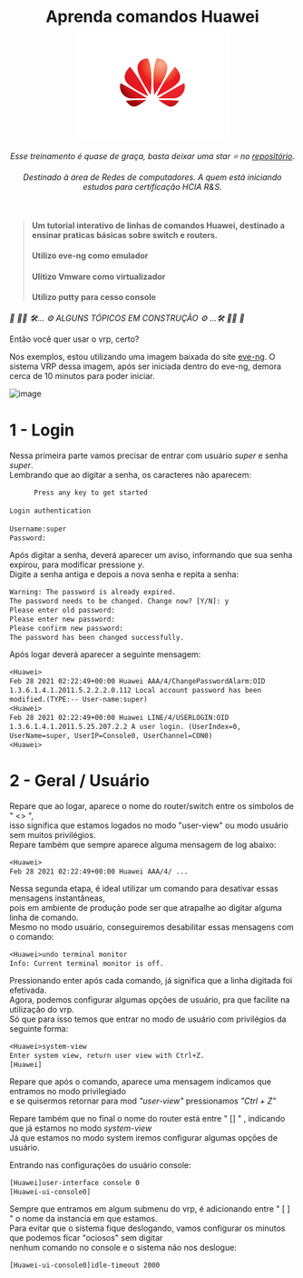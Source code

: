 <div align="center">
<h1>Aprenda comandos Huawei <img src="https://github.com/jadsnet/huawei_cli/blob/main/images/655076.png" align="center" width="270" height="200">
</h1>
</div>
<div align="center">
<i>Esse treinamento é quase de graça, basta deixar uma star ⭐ no <a href="https://github.com/jadsnet/huawei_cli">repositório</a>.</i>

<i>Destinado à área de Redes de computadores. A quem está iniciando estudos para certificação HCIA R&S.</i><br>
</div>
<br>

> <h4>Um tutorial interativo de linhas de comandos Huawei, destinado a ensinar praticas básicas sobre switch e routers.</h4>
><h4>Utilizo eve-ng como emulador</h4>
><h4>Ulitizo Vmware como virtualizador</h4>
><h4>Utilizo putty para cesso console</h4>
 
<i>🚨 🚧🚧 🛠... ⚙ ALGUNS TÓPICOS EM CONSTRUÇÃO ⚙ ...🛠 🚧🚧 🚨</i>

Então você quer usar o vrp, certo?


Nos exemplos, estou utilizando uma imagem baixada do site <a href="https://www.eve-ng.net/index.php/documentation/howtos/huawei-ar1000v/">eve-ng</a>.
O sistema VRP dessa imagem, após ser iniciada dentro do eve-ng, demora cerca de 10 minutos para poder iniciar.

![image](https://user-images.githubusercontent.com/48611984/109408745-1ecac980-796b-11eb-888b-262b48c0d7de.png)


<h1>1 - Login</h1>

Nessa primeira parte vamos precisar de entrar com usuário <i>super</i> e senha <i>super</i>.<br>
Lembrando que ao digitar a senha, os caracteres não aparecem:
<br>

```
      Press any key to get started
     
Login authentication

Username:super
Password:
```
Após digitar a senha, deverá aparecer um aviso, informando que sua senha expirou, para modificar pressione <i>y</i>.<br>
Digite a senha antiga e depois a nova senha e repita a senha:

 ```
 Warning: The password is already expired.
The password needs to be changed. Change now? [Y/N]: y
Please enter old password:
Please enter new password:
Please confirm new password:
The password has been changed successfully.
```

Após logar deverá aparecer a seguinte mensagem:

```
<Huawei>
Feb 28 2021 02:22:49+00:00 Huawei AAA/4/ChangePasswordAlarm:OID 1.3.6.1.4.1.2011.5.2.2.2.0.112 Local account password has been modified.(TYPE:-- User-name:super)
<Huawei>
Feb 28 2021 02:22:49+00:00 Huawei LINE/4/USERLOGIN:OID 1.3.6.1.4.1.2011.5.25.207.2.2 A user login. (UserIndex=0, UserName=super, UserIP=Console0, UserChannel=CON0)
<Huawei>
```

<h1>2 - Geral / Usuário </h1>

Repare que ao logar, aparece o nome do router/switch entre os simbolos de " <> ",<br>
isso significa que estamos logados no modo "user-view" ou modo usuário sem muitos privilégios.<br>
Repare também que sempre aparece alguma mensagem de log abaixo:

```
<Huawei>
Feb 28 2021 02:22:49+00:00 Huawei AAA/4/ ...
```

Nessa segunda etapa, é ideal utilizar um comando para desativar essas mensagens instantâneas,<br> 
pois em ambiente de produção pode ser que atrapalhe ao digitar alguma linha de comando.<br>
Mesmo no modo usuário, conseguiremos desabilitar essas mensagens com o comando:

```
<Huawei>undo terminal monitor
Info: Current terminal monitor is off.
```

Pressionando enter após cada comando, já significa que a linha digitada foi efetivada.<br>
Agora, podemos configurar algumas opções de usuário, pra que facilite na utilização do vrp.<br>
Só que para isso temos que entrar no modo de usuário com privilégios da seguinte forma:

```
<Huawei>system-view
Enter system view, return user view with Ctrl+Z.
[Huawei]
```

Repare que após o comando, aparece uma mensagem indicamos que entramos no modo privilegiado<br>
e se quisermos retornar para mod <i>"user-view"</i> pressionamos <i>"Ctrl + Z"</i><br>

Repare também que no final o nome do router está entre " [] " , indicando que já estamos no modo <i>system-view</i><br>
Já que estamos no modo system iremos configurar algumas opções de usuário.<br>

Entrando nas configurações do usuário console:

```
[Huawei]user-interface console 0
[Huawei-ui-console0]
```

Sempre que entramos em algum submenu do vrp, é adicionando entre " [ ] " o nome da instancia em que estamos.<br>
Para evitar que o sistema fique deslogando, vamos configurar os minutos que podemos ficar "ociosos" sem digitar<br>
nenhum comando no console e o sistema não nos deslogue:

```
[Huawei-ui-console0]idle-timeout 2000
```








